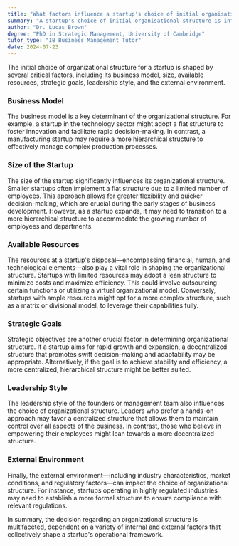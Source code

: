 ```yaml
---
title: "What factors influence a startup's choice of initial organisational structure?"
summary: "A startup's choice of initial organisational structure is influenced by its business model, size, resources, and strategic goals."
author: "Dr. Lucas Brown"
degree: "PhD in Strategic Management, University of Cambridge"
tutor_type: "IB Business Management Tutor"
date: 2024-07-23
---
```


The initial choice of organizational structure for a startup is shaped by several critical factors, including its business model, size, available resources, strategic goals, leadership style, and the external environment.

### Business Model
The business model is a key determinant of the organizational structure. For example, a startup in the technology sector might adopt a flat structure to foster innovation and facilitate rapid decision-making. In contrast, a manufacturing startup may require a more hierarchical structure to effectively manage complex production processes.

### Size of the Startup
The size of the startup significantly influences its organizational structure. Smaller startups often implement a flat structure due to a limited number of employees. This approach allows for greater flexibility and quicker decision-making, which are crucial during the early stages of business development. However, as a startup expands, it may need to transition to a more hierarchical structure to accommodate the growing number of employees and departments.

### Available Resources
The resources at a startup's disposal—encompassing financial, human, and technological elements—also play a vital role in shaping the organizational structure. Startups with limited resources may adopt a lean structure to minimize costs and maximize efficiency. This could involve outsourcing certain functions or utilizing a virtual organizational model. Conversely, startups with ample resources might opt for a more complex structure, such as a matrix or divisional model, to leverage their capabilities fully.

### Strategic Goals
Strategic objectives are another crucial factor in determining organizational structure. If a startup aims for rapid growth and expansion, a decentralized structure that promotes swift decision-making and adaptability may be appropriate. Alternatively, if the goal is to achieve stability and efficiency, a more centralized, hierarchical structure might be better suited.

### Leadership Style
The leadership style of the founders or management team also influences the choice of organizational structure. Leaders who prefer a hands-on approach may favor a centralized structure that allows them to maintain control over all aspects of the business. In contrast, those who believe in empowering their employees might lean towards a more decentralized structure.

### External Environment
Finally, the external environment—including industry characteristics, market conditions, and regulatory factors—can impact the choice of organizational structure. For instance, startups operating in highly regulated industries may need to establish a more formal structure to ensure compliance with relevant regulations. 

In summary, the decision regarding an organizational structure is multifaceted, dependent on a variety of internal and external factors that collectively shape a startup's operational framework.
    